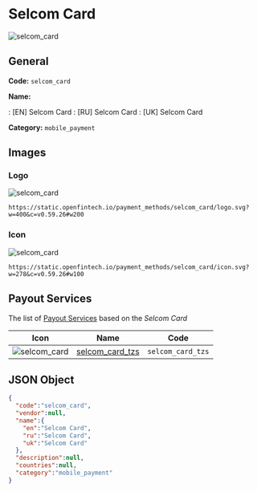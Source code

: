 
# Selcom Card 
![selcom_card](https://static.openfintech.io/payment_methods/selcom_card/logo.svg?w=400&c=v0.59.26#w200)  

## General 
**Code:** `selcom_card` 
 
**Name:** 
 
:	[EN] Selcom Card 
:	[RU] Selcom Card 
:	[UK] Selcom Card 
 
**Category:** `mobile_payment` 
 

## Images 

### Logo 
![selcom_card](https://static.openfintech.io/payment_methods/selcom_card/logo.svg?w=400&c=v0.59.26#w200)  

```
https://static.openfintech.io/payment_methods/selcom_card/logo.svg?w=400&c=v0.59.26#w200
```  

### Icon 
![selcom_card](https://static.openfintech.io/payment_methods/selcom_card/icon.svg?w=278&c=v0.59.26#w100)  

```
https://static.openfintech.io/payment_methods/selcom_card/icon.svg?w=278&c=v0.59.26#w100
```  

## Payout Services 
 
The list of [Payout Services](/payout-services/) based on the _Selcom Card_ 

|Icon|Name|Code| 
|:---:|:---:|:---:| 
|![selcom_card](https://static.openfintech.io/payout_methods/selcom_card/icon.png?w=278&c=v0.59.26#w40) |[selcom_card_tzs](/payout-services/selcom_card_tzs/)|`selcom_card_tzs`| 
 

## JSON Object 

```json
{
  "code":"selcom_card",
  "vendor":null,
  "name":{
    "en":"Selcom Card",
    "ru":"Selcom Card",
    "uk":"Selcom Card"
  },
  "description":null,
  "countries":null,
  "category":"mobile_payment"
}
```  
